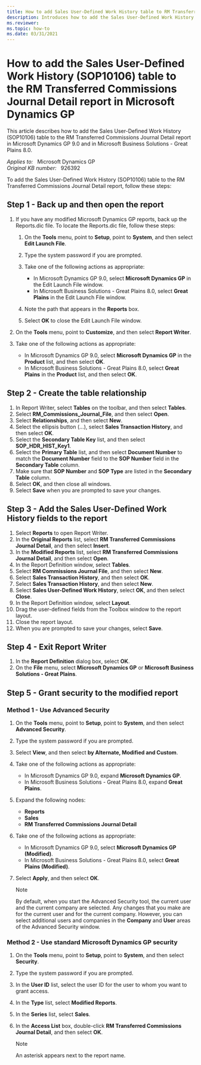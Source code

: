 ```yaml
---
title: How to add Sales User-Defined Work History table to RM Transferred Commissions Journal Detail report
description: Introduces how to add the Sales User-Defined Work History (SOP10106) table to the RM Transferred Commissions Journal Detail report in Microsoft Dynamics GP.
ms.reviewer: 
ms.topic: how-to
ms.date: 03/31/2021
---
```

# How to add the Sales User-Defined Work History (SOP10106) table to the RM Transferred Commissions Journal Detail report in Microsoft Dynamics GP

This article describes how to add the Sales User-Defined Work History (SOP10106) table to the RM Transferred Commissions Journal Detail report in Microsoft Dynamics GP 9.0 and in Microsoft Business Solutions - Great Plains 8.0.

_Applies to:_ &nbsp; Microsoft Dynamics GP  
_Original KB number:_ &nbsp; 926392

To add the Sales User-Defined Work History (SOP10106) table to the RM Transferred Commissions Journal Detail report, follow these steps:

## Step 1 - Back up and then open the report

1. If you have any modified Microsoft Dynamics GP reports, back up the Reports.dic file. To locate the Reports.dic file, follow these steps:

    1. On the **Tools** menu, point to **Setup**, point to **System**, and then select **Edit Launch File**.
    2. Type the system password if you are prompted.
    3. Take one of the following actions as appropriate:

       - In Microsoft Dynamics GP 9.0, select **Microsoft Dynamics GP** in the Edit Launch File window.
       - In Microsoft Business Solutions - Great Plains 8.0, select **Great Plains** in the Edit Launch File window.
    4. Note the path that appears in the **Reports** box.
    5. Select **OK** to close the Edit Launch File window.

2. On the **Tools** menu, point to **Customize**, and then select **Report Writer**.
3. Take one of the following actions as appropriate:
    - In Microsoft Dynamics GP 9.0, select **Microsoft Dynamics GP** in the **Product** list, and then select **OK**.
    - In Microsoft Business Solutions - Great Plains 8.0, select **Great Plains** in the **Product** list, and then select **OK**.

## Step 2 - Create the table relationship

1. In Report Writer, select **Tables** on the toolbar, and then select **Tables**.
2. Select **RM_Commissions_Journal_File**, and then select **Open**.
3. Select **Relationships**, and then select **New**.
4. Select the ellipsis button (...), select **Sales Transaction History**, and then select **OK**.
5. Select the **Secondary Table Key** list, and then select **SOP_HDR_HIST_Key1**.
6. Select the **Primary Table** list, and then select **Document Number** to match the **Document Number** field to the **SOP Number** field in the **Secondary Table** column.
7. Make sure that **SOP Number** and **SOP Type** are listed in the **Secondary Table** column.
8. Select **OK**, and then close all windows.
9. Select **Save** when you are prompted to save your changes.

## Step 3 - Add the Sales User-Defined Work History fields to the report

1. Select **Reports** to open Report Writer.
2. In the **Original Reports** list, select **RM Transferred Commissions Journal Detail**, and then select **Insert**.
3. In the **Modified Reports** list, select **RM Transferred Commissions Journal Detail**, and then select **Open**.
4. In the Report Definition window, select **Tables**.
5. Select **RM Commissions Journal File**, and then select **New**.
6. Select **Sales Transaction History**, and then select **OK**.
7. Select **Sales Transaction History**, and then select **New**.
8. Select **Sales User-Defined Work History**, select **OK**, and then select **Close**.
9. In the Report Definition window, select **Layout**.
10. Drag the user-defined fields from the Toolbox window to the report layout.
11. Close the report layout.
12. When you are prompted to save your changes, select **Save**.

## Step 4 - Exit Report Writer

1. In the **Report Definition** dialog box, select **OK**.
2. On the **File** menu, select **Microsoft Dynamics GP** or **Microsoft Business Solutions - Great Plains**.

## Step 5 - Grant security to the modified report

### Method 1 - Use Advanced Security

1. On the **Tools** menu, point to **Setup**, point to **System**, and then select **Advanced Security**.
2. Type the system password if you are prompted.
3. Select **View**, and then select **by Alternate, Modified and Custom**.
4. Take one of the following actions as appropriate:

   - In Microsoft Dynamics GP 9.0, expand **Microsoft Dynamics GP**.
   - In Microsoft Business Solutions - Great Plains 8.0, expand **Great Plains**.

5. Expand the following nodes:
    - **Reports**
    - **Sales**
    - **RM Transferred Commissions Journal Detail**

6. Take one of the following actions as appropriate:
    - In Microsoft Dynamics GP 9.0, select **Microsoft Dynamics GP (Modified)**.
    - In Microsoft Business Solutions - Great Plains 8.0, select **Great Plains (Modified)**.

7. Select **Apply**, and then select **OK**.

    > [!NOTE]
    > By default, when you start the Advanced Security tool, the current user and the current company are selected. Any changes that you make are for the current user and for the current company. However, you can select additional users and companies in the **Company** and **User** areas of the Advanced Security window.

### Method 2 - Use standard Microsoft Dynamics GP security

1. On the **Tools** menu, point to **Setup**, point to **System**, and then select **Security**.
2. Type the system password if you are prompted.
3. In the **User ID** list, select the user ID for the user to whom you want to grant access.
4. In the **Type** list, select **Modified Reports**.
5. In the **Series** list, select **Sales**.
6. In the **Access List** box, double-click **RM Transferred Commissions Journal Detail**, and then select **OK**.

   > [!NOTE]
   > An asterisk appears next to the report name.
